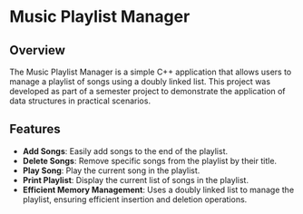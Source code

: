 # Music Playlist Manager

## Overview

The Music Playlist Manager is a simple C++ application that allows users to manage a playlist of songs using a doubly linked list. This project was developed as part of a semester project to demonstrate the application of data structures in practical scenarios.

## Features

- **Add Songs**: Easily add songs to the end of the playlist.
- **Delete Songs**: Remove specific songs from the playlist by their title.
- **Play Song**: Play the current song in the playlist.
- **Print Playlist**: Display the current list of songs in the playlist.
- **Efficient Memory Management**: Uses a doubly linked list to manage the playlist, ensuring efficient insertion and deletion operations.

